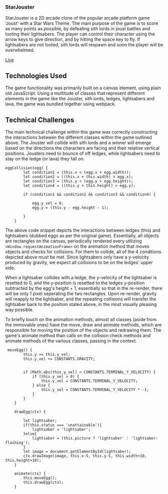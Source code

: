 ### StarJouster
StarJouster is a 2D arcade clone of the popular arcade platform game 'Joust' with a Star Wars Theme. 
The main purpose of the game is to score as many points as possible, by defeating sith lords in joust battles and looting their lightsabers.
The player can control their character using the arrow keys to give direction, and by hitting the space key to fly.
If lightsabers are not looted, sith lords will respawn and soon the player will be overwhelmed.

[Live](https://sinoyuco.github.io/StarJouster/)

## Technologies Used
The game functionality was primarily built on a canvas element, using plain old JavaScript. Using a multitude of classes that represent different elements in the game like the Jouster, sith lords, ledges, lightsabers and lava, the game was bundled together using webpack.


## Technical Challenges
The main technical challenge within this game was correctly constructing the interactions between the different classes within the game outlined above. The Jouster will collide with sith lords and a winner will emerge based on the directions the characters are facing and their relative vertical positions. Jousters need to bounce of off ledges, while lightsabers need to stay on the ledge (or lava) they fall on. 

```
eggCollision(egg) {
        let condition1 = (this.x < (egg.x + egg.width));
        let condition2 = ((this.x + this.width) > egg.x);
        let condition3 = (this.y < (egg.y + egg.height));
        let condition4 = ((this.y + this.height) > egg.y);

        if (condition1 && condition2 && condition3 && condition4) {
            
            egg.y_vel = 0;
            egg.y = (this.y - egg.height - 1);
            
        }
    }
```

The above code snippet depicts the interactions between ledges (this) and lightsabers (dubbed eggs as per the original game).
Essentially, all objects are rectangles on the canvas, periodically rendered every utilizing `<Window.requestAnimationFrame>` on the animation method that moves objects and checks for collisions. For them to collide, all of the 4 conditions depicted above must be met. Since lightsabers only have a y-velocity produced by gravity, we expect all collisions to be on the ledges' upper side.

When a lightsaber collides with a ledge, the y-velocity of the lightsaber is resetted to 0, and the y-position is resetted to the ledges y-position subtracted by the egg's height + 1, essentially so that in the re-render, there will be only 1 pixel seperating the two rectangles. Upon re-render, gravity will reapply to the lightsaber, and the repeating collisions will transfer the lightsaber back to the position stated above, in the most visually pleasing way possible.

To briefly touch on the animation methods, almost all classes (aside from the immovable ones) have the move, draw and animate methods, which are responsible for moving the position of the objects and redrawing them. The game's animate method than calls on the collision check methods and animate methods of the various classes, passing in the context.

```
 moveEgg() {
        this.y += this.y_vel;
        this.y_vel += CONSTANTS.GRAVITY;


        if (Math.abs(this.y_vel) > CONSTANTS.TERMINAL_Y_VELOCITY) {
            if (this.y_vel > 0) {
                this.y_vel = CONSTANTS.TERMINAL_Y_VELOCITY;
            } else {
                this.y_vel = CONSTANTS.TERMINAL_Y_VELOCITY * -1;
            }
        }
    }

    drawEgg(ctx) {
        
        let lightsaber;
        if(this.status === 'unattainable'){
            lightsaber = 'lightsaber';
        }else{
            lightsaber = (this.picture ? 'lightsaber' : 'lightsaber-flashing');
        }
        let image = document.getElementById(lightsaber);
        ctx.drawImage(image, this.x-5, this.y-5, this.width+10, this.height+10);
    }

    animate(ctx) {
        this.moveEgg();
        this.drawEgg(ctx);
    }
```